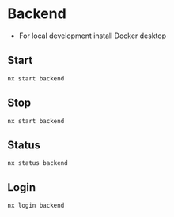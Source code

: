 # Backend

- For local development install Docker desktop

## Start
`nx start backend`

## Stop
`nx start backend`

## Status
`nx status backend`

## Login
`nx login backend`
